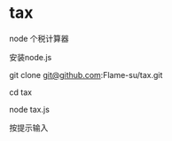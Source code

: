 # tax
node 个税计算器

安装node.js 

git clone git@github.com:Flame-su/tax.git

cd tax

node tax.js 

按提示输入
